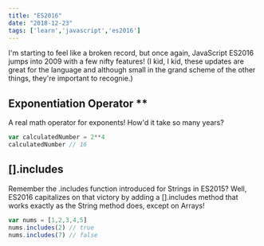 ```yaml
---
title: "ES2016"
date: "2018-12-23"
tags: ['learn','javascript','es2016']
---
```


I'm starting to feel like a broken record, but once again, JavaScript ES2016 jumps into 2009 with a few nifty features!  (I kid, I kid, these updates are great for the language and although small in the grand scheme of the other things, they're important to recognie.)

## Exponentiation Operator **
A real math operator for exponents!  How'd it take so many years?
```javascript
var calculatedNumber = 2**4
calculatedNumber // 16
```

## [].includes
Remember the .includes function introduced for Strings in ES2015?  Well, ES2016 capitalizes on that victory by adding a [].includes method that works exactly as the String method does, except on Arrays!
```javascript
var nums = [1,2,3,4,5]
nums.includes(2) // true
nums.includes(7) // false
```